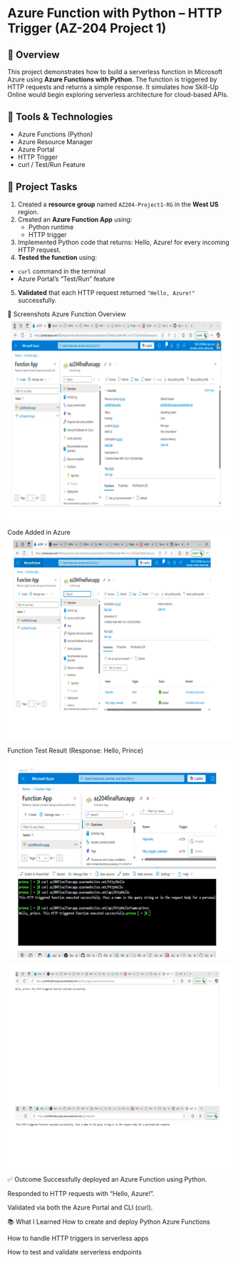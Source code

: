 # Azure Function with Python – HTTP Trigger (AZ-204 Project 1)

## 🚀 Overview

This project demonstrates how to build a serverless function in Microsoft Azure using **Azure Functions with Python**. The function is triggered by HTTP requests and returns a simple response. It simulates how Skill-Up Online would begin exploring serverless architecture for cloud-based APIs.

## 🧰 Tools & Technologies

- Azure Functions (Python)
- Azure Resource Manager
- Azure Portal
- HTTP Trigger
- curl / Test/Run Feature

## 🔄 Project Tasks

1. Created a **resource group** named `AZ204-Project1-RG` in the **West US** region.
2. Created an **Azure Function App** using:
   - Python runtime
   - HTTP trigger
3. Implemented Python code that returns:
Hello, Azure!
for every incoming HTTP request.
4. **Tested the function** using:
- `curl` command in the terminal
- Azure Portal’s “Test/Run” feature
5. **Validated** that each HTTP request returned `"Hello, Azure!"` successfully.

  📸 Screenshots
Azure Function Overview
<img width="681" height="455" alt="image" src="./screenshots/Image1.png" />

Code Added in Azure
<img width="681" height="455" alt="image" src="./screenshots/Image2.png" />

Function Test Result (Response: Hello, Prince)
<img width="681" height="455" alt="image" src="./screenshots/Image3.png" />

<img width="681" height="455" alt="image" src="./screenshots/Image4.png" />

✅ Outcome
Successfully deployed an Azure Function using Python.

Responded to HTTP requests with “Hello, Azure!”.

Validated via both the Azure Portal and CLI (curl).

📚 What I Learned
How to create and deploy Python Azure Functions

How to handle HTTP triggers in serverless apps

How to test and validate serverless endpoints
